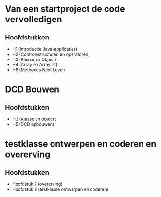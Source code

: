 
# Van een startproject de code vervolledigen

## Hoofdstukken

- H1 (introductie Java-applicaties) 
- H2 (Controlestructuren en operatoren)
- H3 (Klasse en Object)
- H4 (Array en Arraylist)
- H6 (Methodes Next Level)

# DCD Bouwen

## Hoofdstukken

- H3 (Klasse en object )
- H5 (DCD opbouwen)

	
	
# testklasse ontwerpen en coderen en overerving

## Hoofdstukken

- Hoofdstuk 7 (overerving)
- Hoofdstuk 8 (testklasse ontwerpen en coderen)
